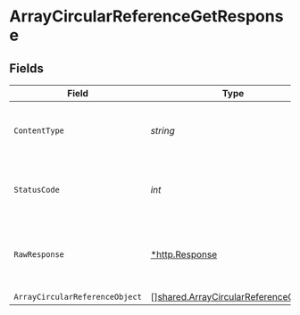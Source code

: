# ArrayCircularReferenceGetResponse


## Fields

| Field                                                                                               | Type                                                                                                | Required                                                                                            | Description                                                                                         |
| --------------------------------------------------------------------------------------------------- | --------------------------------------------------------------------------------------------------- | --------------------------------------------------------------------------------------------------- | --------------------------------------------------------------------------------------------------- |
| `ContentType`                                                                                       | *string*                                                                                            | :heavy_check_mark:                                                                                  | HTTP response content type for this operation                                                       |
| `StatusCode`                                                                                        | *int*                                                                                               | :heavy_check_mark:                                                                                  | HTTP response status code for this operation                                                        |
| `RawResponse`                                                                                       | [*http.Response](https://pkg.go.dev/net/http#Response)                                              | :heavy_check_mark:                                                                                  | Raw HTTP response; suitable for custom response parsing                                             |
| `ArrayCircularReferenceObject`                                                                      | [][shared.ArrayCircularReferenceObject](../../../pkg/models/shared/arraycircularreferenceobject.md) | :heavy_minus_sign:                                                                                  | OK                                                                                                  |